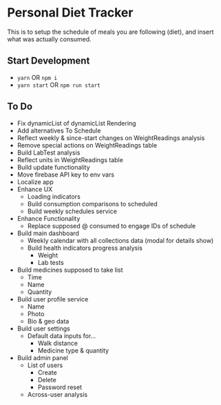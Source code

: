 # Personal Diet Tracker

This is to setup the schedule of meals you are following (diet), and insert what was actually consumed.

## Start Development

- `yarn` OR `npm i`
- `yarn start` OR `npm run start`

## To Do

- Fix dynamicList of dynamicList Rendering
- Add alternatives To Schedule
- Reflect weekly & since-start changes on WeightReadings analysis
- Remove special actions on WeightReadings table
- Build LabTest analysis
- Reflect units in WeightReadings table
- Build update functionality
- Move firebase API key to env vars
- Localize app
- Enhance UX
  - Loading indicators
  - Build consumption comparisons to scheduled
  - Build weekly schedules service
- Enhance Functionality
  - Replace supposed @ consumed to engage IDs of schedule
- Build main dashboard
  - Weekly calendar with all collections data (modal for details show)
  - Build health indicators progress analysis
    - Weight
    - Lab tests
- Build medicines supposed to take list
  - Time
  - Name
  - Quantity
- Build user profile service
  - Name
  - Photo
  - Bio & geo data
- Build user settings
  - Default data inputs for...
    - Walk distance
    - Medicine type & quantity
- Build admin panel
  - List of users
    - Create
    - Delete
    - Password reset
  - Across-user analysis
